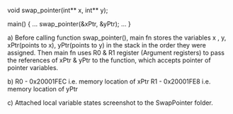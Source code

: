 void swap_pointer(int** x, int** y);

main()
{
...
   swap_pointer(&xPtr, &yPtr);
...
}

a) Before calling function swap_pointer(), main fn stores the variables x , y, xPtr(points to x), yPtr(points to y) in the stack in the order they were assigned.
   Then main fn uses R0 & R1 register (Argument registers) to pass the references of xPtr & yPtr to the function, which accepts pointer of pointer variables.

b) R0 - 0x20001FEC i.e. memory location of xPtr
   R1 - 0x20001FE8 i.e. memory location of yPtr 

c) Attached local variable states screenshot to the SwapPointer folder.

